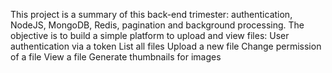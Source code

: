 This project is a summary of this back-end trimester: authentication, NodeJS, MongoDB, Redis, pagination and background processing.
The objective is to build a simple platform to upload and view files:
User authentication via a token
List all files
Upload a new file
Change permission of a file
View a file
Generate thumbnails for images
